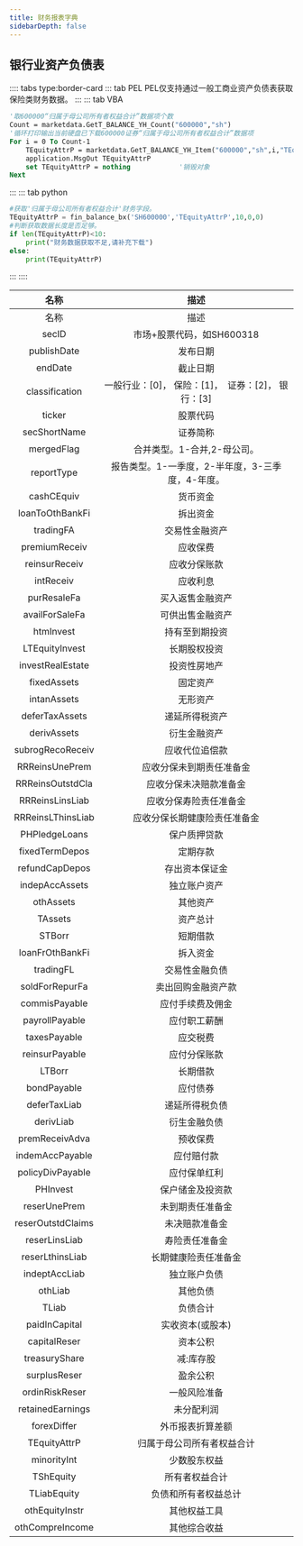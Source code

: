 ```yaml
---
title: 财务报表字典
sidebarDepth: false
---
```


## 银行业资产负债表

:::: tabs type:border-card
::: tab PEL
PEL仅支持通过一般工商业资产负债表获取保险类财务数据。
:::
::: tab VBA
```vb
'取600000“归属于母公司所有者权益合计”数据项个数
Count = marketdata.GetT_BALANCE_YH_Count("600000","sh")
'循环打印输出当前硬盘已下载600000证券“归属于母公司所有者权益合计”数据项 
For i = 0 To Count-1
    TEquityAttrP = marketdata.GetT_BALANCE_YH_Item("600000","sh",i,"TEquityAttrP")
    application.MsgOut TEquityAttrP
    set TEquityAttrP = nothing            '销毁对象 
Next
```
:::
::: tab python
```py
#获取'归属于母公司所有者权益合计'财务字段。
TEquityAttrP = fin_balance_bx('SH600000','TEquityAttrP',10,0,0)
#判断获取数据长度是否足够。
if len(TEquityAttrP)<10:
    print("财务数据获取不足,请补充下载")
else:
    print(TEquityAttrP)
```
:::
::::


|名称 | 描述 |
|:---------:|:----------:|
|	名称	|	描述	|
|	secID	|	市场+股票代码，如SH600318	|
|	publishDate	|	发布日期	|
|	endDate	|	截止日期	|
|	classification	|	一般行业：[0]， 保险：[1]，  证券：[2]， 银行：[3]	|
|	ticker	|	股票代码	|
|	secShortName	|	证券简称	|
|	mergedFlag	|	合并类型。1-合并,2-母公司。	|
|	reportType	|	报告类型。1-一季度，2-半年度，3-三季度，4-年度。	|
|	cashCEquiv	|	货币资金	|
|	loanToOthBankFi	|	拆出资金	|
|	tradingFA	|	交易性金融资产	|
|	premiumReceiv	|	应收保费	|
|	reinsurReceiv	|	应收分保账款	|
|	intReceiv	|	应收利息	|
|	purResaleFa	|	买入返售金融资产	|
|	availForSaleFa	|	可供出售金融资产	|
|	htmInvest	|	持有至到期投资	|
|	LTEquityInvest	|	长期股权投资	|
|	investRealEstate	|	投资性房地产	|
|	fixedAssets	|	固定资产	|
|	intanAssets	|	无形资产	|
|	deferTaxAssets	|	递延所得税资产	|
|	derivAssets	|	衍生金融资产	|
|	subrogRecoReceiv	|	应收代位追偿款	|
|	RRReinsUnePrem	|	应收分保未到期责任准备金	|
|	RRReinsOutstdCla	|	应收分保未决赔款准备金	|
|	RRReinsLinsLiab	|	应收分保寿险责任准备金	|
|	RRReinsLThinsLiab	|	应收分保长期健康险责任准备金	|
|	PHPledgeLoans	|	保户质押贷款	|
|	fixedTermDepos	|	定期存款	|
|	refundCapDepos	|	存出资本保证金	|
|	indepAccAssets	|	独立账户资产	|
|	othAssets	|	其他资产	|
|	TAssets	|	资产总计	|
|	STBorr	|	短期借款	|
|	loanFrOthBankFi	|	拆入资金	|
|	tradingFL	|	交易性金融负债	|
|	soldForRepurFa	|	卖出回购金融资产款	|
|	commisPayable	|	应付手续费及佣金	|
|	payrollPayable	|	应付职工薪酬	|
|	taxesPayable	|	应交税费	|
|	reinsurPayable	|	应付分保账款	|
|	LTBorr	|	长期借款	|
|	bondPayable	|	应付债券	|
|	deferTaxLiab	|	递延所得税负债	|
|	derivLiab	|	衍生金融负债	|
|	premReceivAdva	|	预收保费	|
|	indemAccPayable	|	应付赔付款	|
|	policyDivPayable	|	应付保单红利	|
|	PHInvest	|	保户储金及投资款	|
|	reserUnePrem	|	未到期责任准备金	|
|	reserOutstdClaims	|	未决赔款准备金	|
|	reserLinsLiab	|	寿险责任准备金	|
|	reserLthinsLiab	|	长期健康险责任准备金	|
|	indeptAccLiab	|	独立账户负债	|
|	othLiab	|	其他负债	|
|	TLiab	|	负债合计	|
|	paidInCapital	|	实收资本(或股本)	|
|	capitalReser	|	资本公积	|
|	treasuryShare	|	减:库存股	|
|	surplusReser	|	盈余公积	|
|	ordinRiskReser	|	一般风险准备	|
|	retainedEarnings	|	未分配利润	|
|	forexDiffer	|	外币报表折算差额	|
|	TEquityAttrP	|	归属于母公司所有者权益合计	|
|	minorityInt	|	少数股东权益	|
|	TShEquity	|	所有者权益合计	|
|	TLiabEquity	|	负债和所有者权益总计	|
|	othEquityInstr	|	其他权益工具	|
|	othCompreIncome	|	其他综合收益	|